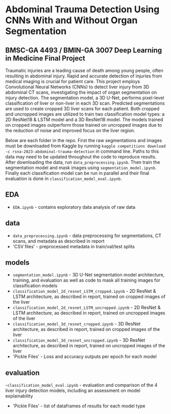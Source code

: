 # Abdominal Trauma Detection Using CNNs With and Without Organ Segmentation
## BMSC-GA 4493 / BMIN-GA 3007 Deep Learning in Medicine Final Project

Traumatic injuries are a leading cause of death among young people, often resulting in abdominal injury. Rapid and accurate detection of injuries from medical imaging is crucial for patient care. This project employs Convolutional Neural Networks (CNNs) to detect liver injury from 3D abdominal CT scans, investigating the impact of organ segmentation on injury detection. The segmentation model, a 3D U-Net, performs pixel-level classification of liver or non-liver in each 3D scan. Predicted segmentations are used to create cropped 3D liver scans for each patient. Both cropped and uncropped images are utilized to train two classification model types: a 2D ResNet18 \& LSTM model and a 3D ResNet18 model. The models trained on cropped images outperform those trained on uncropped images due to the reduction of noise and improved focus on the liver region.

Below are each folder in the repo.  First the raw segmentations and images must be downloaded from Kaggle by running `kaggle competitions download -c rsna-2023-abdominal-trauma-detection` in command line.  Paths to this data may need to be updated throughout the code to reproduce results.  After downloading the data, run `data_preprocessing.ipynb`.  Then train the segmentation model and mask images using `segmentation_model.ipynb`.  Finally each classification model can be run in parallel and their final evaluation is done in `classification_model_eval.ipynb`.

## EDA
- `EDA.ipynb` - contains exploratory data analysis of raw data

## data
- `data_preprocessing.ipynb` - data preprocessing for segmentations, CT scans, and metadata as described in report  
- 'CSV files' - preprocessed metadata in train/val/test splits

## models
- `segmentation_model.ipynb` - 3D U-Net segmentation model architecture, training, and evaluation as well as code to mask all training images for classification models
- `classification_model_2d_resnet_LSTM_cropped.ipynb` - 2D ResNet \& LSTM architecture, as described in report, trained on cropped images of the liver
- `classification_model_2d_resnet_LSTM_uncropped.ipynb` -  2D ResNet \& LSTM architecture, as described in report, trained on uncropped images of the liver
- `classification_model_3d_resnet_cropped.ipynb` - 3D ResNet architecture, as described in report, trained on cropped images of the liver
- `classification_model_3d_resnet_uncropped.ipynb` - 3D ResNet architecture, as described in report, trained on uncropped images of the liver
- 'Pickle Files' - Loss and accuracy outputs per epoch for each model

## evaluation 
-`classification_model_eval.ipynb` - evaluation and comparison of the 4 liver injury detection models, including an assessment on model explainability
- 'Pickle Files' - list of dataframes of results for each model type
